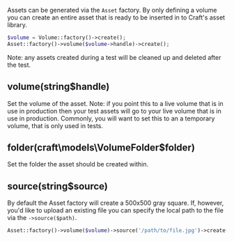 Assets can be generated via the `Asset` factory. By only defining a volume you can create an entire asset that is
ready to be inserted in to Craft's asset library.
```php
$volume = Volume::factory()->create();
Asset::factory()->volume($volume->handle)->create();
```
Note: any assets created during a test will be cleaned up and deleted after the test.

## volume(string$handle)
Set the volume of the asset. Note: if you point this to a live volume that is in use in
production then your test assets will go to your live volume that is in use in production.
Commonly, you will want to set this to an a temporary volume, that is only used in tests.

## folder(craft\models\VolumeFolder$folder)
Set the folder the asset should be created within.

## source(string$source)
By default the Asset factory will create a 500x500 gray square. If, however, you'd like to
upload an existing file you can specify the local path to the file via the `->source($path)`.
```php
Asset::factory()->volume($volume)->source('/path/to/file.jpg')->create();
```